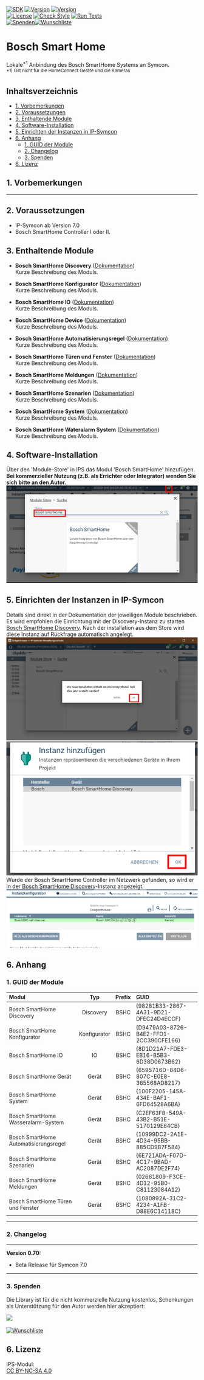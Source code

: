 [![SDK](https://img.shields.io/badge/Symcon-PHPModul-red.svg)](https://www.symcon.de/service/dokumentation/entwicklerbereich/sdk-tools/sdk-php/)
[![Version](https://img.shields.io/badge/Modul%20Version-1.00-blue.svg)](https://community.symcon.de/t/modul-bosch-smarthome-system-beta/138205)
[![Version](https://img.shields.io/badge/Symcon%20Version-7.0%20%3E-green.svg)](https://www.symcon.de/service/dokumentation/installation/migrationen/v60-v61-q1-2022/)  
[![License](https://img.shields.io/badge/License-CC%20BY--NC--SA%204.0-green.svg)](https://creativecommons.org/licenses/by-nc-sa/4.0/)
[![Check Style](https://github.com/Nall-chan/BoschSHC/workflows/Check%20Style/badge.svg)](https://github.com/Nall-chan/BoschSHC/actions)
[![Run Tests](https://github.com/Nall-chan/BoschSHC/workflows/Run%20Tests/badge.svg)](https://github.com/Nall-chan/BoschSHC/actions)  
[![Spenden](https://www.paypalobjects.com/de_DE/DE/i/btn/btn_donate_SM.gif)](#3-spenden)[![Wunschliste](https://img.shields.io/badge/Wunschliste-Amazon-ff69fb.svg)](#3-spenden)  


# Bosch Smart Home <!-- omit in toc -->

Lokale<sup>*1</sup> Anbindung des Bosch SmartHome Systems an Symcon.  
<sup>*1) Gilt nicht für die HomeConnect Geräte und die Kameras</sup>  

## Inhaltsverzeichnis <!-- omit in toc -->
- [1. Vorbemerkungen](#1-vorbemerkungen)
- [2. Voraussetzungen](#2-voraussetzungen)
- [3. Enthaltende Module](#3-enthaltende-module)
- [4. Software-Installation](#4-software-installation)
- [5. Einrichten der Instanzen in IP-Symcon](#5-einrichten-der-instanzen-in-ip-symcon)
- [6. Anhang](#6-anhang)
	- [1. GUID der Module](#1-guid-der-module)
	- [2. Changelog](#2-changelog)
	- [3. Spenden](#3-spenden)
- [6. Lizenz](#6-lizenz)


## 1. Vorbemerkungen

----------
## 2. Voraussetzungen

* IP-Symcon ab Version 7.0
* Bosch SmartHome Controller I oder II.
 
## 3. Enthaltende Module

- __Bosch SmartHome Discovery__ ([Dokumentation](Bosch%20SmartHome%20Discovery/README.md))  
	Kurze Beschreibung des Moduls.

- __Bosch SmartHome Konfigurator__ ([Dokumentation](Bosch%20SmartHome%20Configurator/README.md))  
	Kurze Beschreibung des Moduls.

- __Bosch SmartHome IO__ ([Dokumentation](Bosch%20SmartHome%20IO/README.md))  
	Kurze Beschreibung des Moduls.

- __Bosch SmartHome Device__ ([Dokumentation](Bosch%20SmartHome%20Device/README.md))  
	Kurze Beschreibung des Moduls.

- __Bosch SmartHome Automatisierungsregel__ ([Dokumentation](Bosch%20SmartHome%20Automation%20Rule/README.md))  
	Kurze Beschreibung des Moduls.

- __Bosch SmartHome Türen und Fenster__ ([Dokumentation](Bosch%20SmartHome%20Doors%20and%20Windows/README.md))  
	Kurze Beschreibung des Moduls.

- __Bosch SmartHome Meldungen__ ([Dokumentation](Bosch%20SmartHome%20Messages/README.md))  
	Kurze Beschreibung des Moduls.

- __Bosch SmartHome Szenarien__ ([Dokumentation](Bosch%20SmartHome%20Scenarios/README.md))  
	Kurze Beschreibung des Moduls.

- __Bosch SmartHome System__ ([Dokumentation](Bosch%20SmartHome%20System/README.md))  
	Kurze Beschreibung des Moduls.

- __Bosch SmartHome Wateralarm System__ ([Dokumentation](Bosch%20SmartHome%20Wateralarm%20System/README.md))  
	Kurze Beschreibung des Moduls.

## 4. Software-Installation
  
  Über den 'Module-Store' in IPS das Modul 'Bosch SmartHome' hinzufügen.  
   **Bei kommerzieller Nutzung (z.B. als Errichter oder Integrator) wenden Sie sich bitte an den Autor.**  
![Module-Store](imgs/install.png) 

## 5. Einrichten der Instanzen in IP-Symcon
 Details sind direkt in der Dokumentation der jeweiligen Module beschrieben.
 Es wird empfohlen die Einrichtung mit der Discovery-Instanz zu starten [Bosch SmartHome Discovery](/Bosch%20SmartHome%20Discovery/README.md).
 Nach der installation aus dem Store wird diese Instanz auf Rückfrage automatisch angelegt.
![Module-Store](imgs/install2.png)  
![Module-Store](imgs/install3.png)  
Wurde der Bosch SmartHome Controller im Netzwerk gefunden, so wird er in der [Bosch SmartHome Discovery](/Bosch%20SmartHome%20Discovery/README.md)-Instanz angezeigt.  
![Module-Store](imgs/install4.png)  

## 6. Anhang

###  1. GUID der Module

| Modul                                 |     Typ      | Prefix | GUID                                   |
| :------------------------------------ | :----------: | :----: | :------------------------------------- |
| Bosch SmartHome Discovery             |  Discovery   |  BSHC  | {98281B33-2867-4A31-9D21-DFEC24D4ECCF} |
| Bosch SmartHome Konfigurator          | Konfigurator |  BSHC  | {D9479A03-8726-B4E2-FFD1-2CC390CFE166} |
| Bosch SmartHome IO                    |      IO      |  BSHC  | {8D1D21A7-FDE3-EB16-B5B3-6D38D0673B62} |
| Bosch SmartHome Gerät                 |    Gerät     |  BSHC  | {6595716D-84D6-807C-E0E8-365568AD8217} |
| Bosch SmartHome System                |    Gerät     |  BSHC  | {100F2205-145A-434E-BAF1-6FD64528A6BA} |
| Bosch SmartHome Wasseralarm-System    |    Gerät     |  BSHC  | {C2EF63F8-549A-43B2-B51E-5170129E84CB} |
| Bosch SmartHome Automatisierungsregel |    Gerät     |  BSHC  | {10999DC2-2A1E-4D34-95BB-885CD9B7F584} |
| Bosch SmartHome Szenarien             |    Gerät     |  BSHC  | {6E721ADA-F07D-4C17-9BAD-AC2087DE2F74} |
| Bosch SmartHome Meldungen             |    Gerät     |  BSHC  | {02661809-F3CE-4D12-95B0-C81123084A12} |
| Bosch SmartHome Türen und Fenster     |    Gerät     |  BSHC  | {1080892A-31C2-4234-A1FB-D88E6C14118C} |


----------
### 2. Changelog

---  
**Version 0.70:**  
- Beta Release für Symcon 7.0  

----------
### 3. Spenden  
  
  Die Library ist für die nicht kommerzielle Nutzung kostenlos, Schenkungen als Unterstützung für den Autor werden hier akzeptiert:  

<a href="https://www.paypal.com/donate?hosted_button_id=G2SLW2MEMQZH2" target="_blank"><img src="https://www.paypalobjects.com/de_DE/DE/i/btn/btn_donate_LG.gif" border="0" /></a>

[![Wunschliste](https://img.shields.io/badge/Wunschliste-Amazon-ff69fb.svg)](https://www.amazon.de/hz/wishlist/ls/YU4AI9AQT9F?ref_=wl_share)

## 6. Lizenz

  IPS-Modul:  
  [CC BY-NC-SA 4.0](https://creativecommons.org/licenses/by-nc-sa/4.0/)  